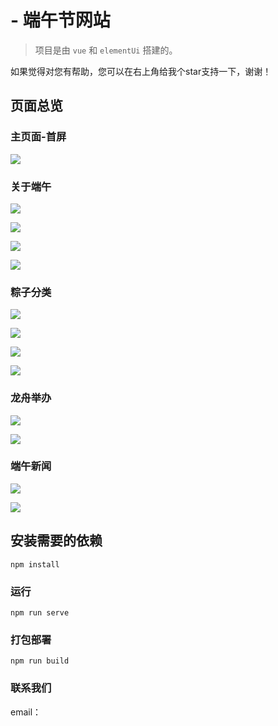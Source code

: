# - 端午节网站

> 项目是由 `vue` 和 `elementUi` 搭建的。

如果觉得对您有帮助，您可以在右上角给我个star支持一下，谢谢！

## 页面总览

### 主页面-首屏

![](https://github.com/huaungwj/img_storage/blob/main/dragon-boat-festival/Home.png?raw=true)

### 关于端午

![](https://github.com/huaungwj/img_storage/blob/main/dragon-boat-festival/about1.png?raw=true)

![](https://github.com/huaungwj/img_storage/blob/main/dragon-boat-festival/about2.png?raw=true)

![](https://github.com/huaungwj/img_storage/blob/main/dragon-boat-festival/about3.png?raw=true)

![](https://github.com/huaungwj/img_storage/blob/main/dragon-boat-festival/about4.png?raw=true)

### 粽子分类

![](https://github.com/huaungwj/img_storage/blob/main/dragon-boat-festival/category1.png?raw=true)

![](https://github.com/huaungwj/img_storage/blob/main/dragon-boat-festival/category2.png?raw=true)

![](https://github.com/huaungwj/img_storage/blob/main/dragon-boat-festival/category3.png?raw=true)

![](https://github.com/huaungwj/img_storage/blob/main/dragon-boat-festival/about4.png?raw=true)

### 龙舟举办

![](https://github.com/huaungwj/img_storage/blob/main/dragon-boat-festival/hold1.png?raw=true)

![](https://github.com/huaungwj/img_storage/blob/main/dragon-boat-festival/hold2.png?raw=true)

### 端午新闻

![](https://github.com/huaungwj/img_storage/blob/main/dragon-boat-festival/news1.png?raw=true)

![](https://github.com/huaungwj/img_storage/blob/main/dragon-boat-festival/news2.png?raw=true)

## 安装需要的依赖

```
npm install
```

### 运行
```
npm run serve
```

### 打包部署
```
npm run build
```

### 联系我们
email：
